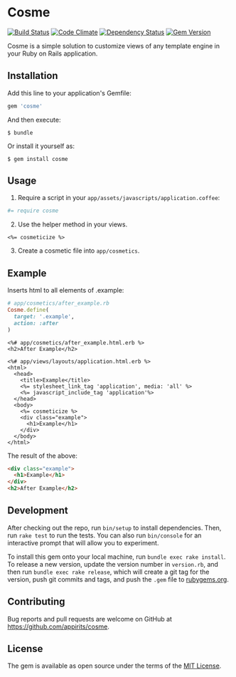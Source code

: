 # Cosme

[![Build Status](https://img.shields.io/travis/appirits/cosme.svg?style=flat-square)](http://travis-ci.org/appirits/cosme)
[![Code Climate](https://img.shields.io/codeclimate/github/appirits/cosme.svg?style=flat-square)](https://codeclimate.com/github/appirits/cosme)
[![Dependency Status](https://img.shields.io/gemnasium/appirits/cosme.svg?style=flat-square)](https://gemnasium.com/appirits/cosme)
[![Gem Version](https://img.shields.io/gem/v/cosme.svg?style=flat-square)](https://rubygems.org/gems/cosme)

Cosme is a simple solution to customize views of any template engine in your Ruby on Rails application.

## Installation

Add this line to your application's Gemfile:

```ruby
gem 'cosme'
```

And then execute:

    $ bundle

Or install it yourself as:

    $ gem install cosme

## Usage

1. Require a script in your `app/assets/javascripts/application.coffee`:

  ```coffee
  #= require cosme
  ```

2. Use the helper method in your views.

  ```erb
  <%= cosmeticize %>
  ```

3. Create a cosmetic file into `app/cosmetics`.


## Example

Inserts html to all elements of .example:

```ruby
# app/cosmetics/after_example.rb
Cosme.define(
  target: '.example',
  action: :after
)
```

```erb
<%# app/cosmetics/after_example.html.erb %>
<h2>After Example</h2>
```

```erb
<%# app/views/layouts/application.html.erb %>
<html>
  <head>
    <title>Example</title>
    <%= stylesheet_link_tag 'application', media: 'all' %>
    <%= javascript_include_tag 'application'%>
  </head>
  <body>
    <%= cosmeticize %>
    <div class="example">
      <h1>Example</h1>
    </div>
  </body>
</html>
```

The result of the above:

```html
<div class="example">
  <h1>Example</h1>
</div>
<h2>After Example</h2>
```

## Development

After checking out the repo, run `bin/setup` to install dependencies. Then, run `rake test` to run the tests. You can also run `bin/console` for an interactive prompt that will allow you to experiment.

To install this gem onto your local machine, run `bundle exec rake install`. To release a new version, update the version number in `version.rb`, and then run `bundle exec rake release`, which will create a git tag for the version, push git commits and tags, and push the `.gem` file to [rubygems.org](https://rubygems.org).

## Contributing

Bug reports and pull requests are welcome on GitHub at https://github.com/appirits/cosme.

## License

The gem is available as open source under the terms of the [MIT License](http://opensource.org/licenses/MIT).
